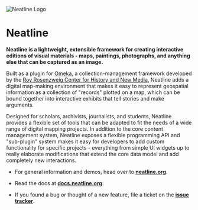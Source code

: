 ![Neatline Logo](https://neatline.org/images/neatline-logo-rgb.png)

# Neatline

**Neatline is a lightweight, extensible framework for creating interactive editions of visual materials - maps, paintings, photographs, and anything else that can be captured as an image.**

Built as a plugin for [Omeka](https://omeka.org/), a collection-management framework developed by the [Roy Rosenzweig Center for History and New Media](https://chnm.gmu.edu/), Neatline adds a digital map-making environment that makes it easy to represent geospatial information as a collection of "records" plotted on a map, which can be bound together into interactive exhibits that tell stories and make arguments.

Designed for scholars, archivists, journalists, and students, Neatline provides a flexible set of tools that can be adapted to fit the needs of a wide range of digital mapping projects. In addition to the core content management system, Neatline exposes a flexible programming API and "sub-plugin" system makes it easy for developers to add custom functionality for specific projects - everything from simple UI widgets up to really elaborate modifications that extend the core data model and add completely new interactions.

  - For general information and demos, head over to **[neatline.org](https://neatline.org/)**.

  - Read the docs at **[docs.neatline.org](https://docs.neatline.org/)**.

  - If you found a bug or thought of a new feature, file a ticket on the **[issue tracker](https://github.com/scholarslab/Neatline/issues)**.
